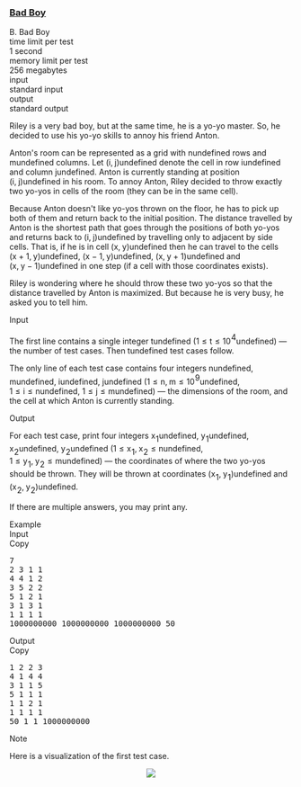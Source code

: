 <h3><a href="https://codeforces.com/contest/1537/problem/B" target="_blank" rel="noopener noreferrer">Bad Boy</a></h3>
<div class="header"><div class="title">B. Bad Boy</div><div class="time-limit"><div class="property-title">time limit per test</div>1 second</div><div class="memory-limit"><div class="property-title">memory limit per test</div>256 megabytes</div><div class="input-file input-standard"><div class="property-title">input</div>standard input</div><div class="output-file output-standard"><div class="property-title">output</div>standard output</div></div><div><p>Riley is a very bad boy, but at the same time, he is a yo-yo master. So, he decided to use his yo-yo skills to annoy his friend Anton.</p><p>Anton's room can be represented as a grid with <span class="MathJax_Preview" style="color: inherit;"><span class="MJXp-math" id="MJXp-Span-1"><span class="MJXp-mi MJXp-italic" id="MJXp-Span-2">n</span></span></span>undefined rows and <span class="MathJax_Preview" style="color: inherit;"><span class="MJXp-math" id="MJXp-Span-3"><span class="MJXp-mi MJXp-italic" id="MJXp-Span-4">m</span></span></span>undefined columns. Let <span class="MathJax_Preview" style="color: inherit;"><span class="MJXp-math" id="MJXp-Span-5"><span class="MJXp-mo" id="MJXp-Span-6" style="margin-left: 0em; margin-right: 0em;">(</span><span class="MJXp-mi MJXp-italic" id="MJXp-Span-7">i</span><span class="MJXp-mo" id="MJXp-Span-8" style="margin-left: 0em; margin-right: 0.222em;">,</span><span class="MJXp-mi MJXp-italic" id="MJXp-Span-9">j</span><span class="MJXp-mo" id="MJXp-Span-10" style="margin-left: 0em; margin-right: 0em;">)</span></span></span>undefined denote the cell in row <span class="MathJax_Preview" style="color: inherit;"><span class="MJXp-math" id="MJXp-Span-11"><span class="MJXp-mi MJXp-italic" id="MJXp-Span-12">i</span></span></span>undefined and column <span class="MathJax_Preview" style="color: inherit;"><span class="MJXp-math" id="MJXp-Span-13"><span class="MJXp-mi MJXp-italic" id="MJXp-Span-14">j</span></span></span>undefined. Anton is currently standing at position <span class="MathJax_Preview" style="color: inherit;"><span class="MJXp-math" id="MJXp-Span-15"><span class="MJXp-mo" id="MJXp-Span-16" style="margin-left: 0em; margin-right: 0em;">(</span><span class="MJXp-mi MJXp-italic" id="MJXp-Span-17">i</span><span class="MJXp-mo" id="MJXp-Span-18" style="margin-left: 0em; margin-right: 0.222em;">,</span><span class="MJXp-mi MJXp-italic" id="MJXp-Span-19">j</span><span class="MJXp-mo" id="MJXp-Span-20" style="margin-left: 0em; margin-right: 0em;">)</span></span></span>undefined in his room. To annoy Anton, Riley decided to throw exactly <span class="tex-font-style-bf">two</span> yo-yos in cells of the room (they can be in the same cell).</p><p>Because Anton doesn't like yo-yos thrown on the floor, he has to pick up both of them and return back to the initial position. The distance travelled by Anton is the shortest path that goes through the positions of both yo-yos and returns back to <span class="MathJax_Preview" style="color: inherit;"><span class="MJXp-math" id="MJXp-Span-21"><span class="MJXp-mo" id="MJXp-Span-22" style="margin-left: 0em; margin-right: 0em;">(</span><span class="MJXp-mi MJXp-italic" id="MJXp-Span-23">i</span><span class="MJXp-mo" id="MJXp-Span-24" style="margin-left: 0em; margin-right: 0.222em;">,</span><span class="MJXp-mi MJXp-italic" id="MJXp-Span-25">j</span><span class="MJXp-mo" id="MJXp-Span-26" style="margin-left: 0em; margin-right: 0em;">)</span></span></span>undefined by travelling only to adjacent by side cells. That is, if he is in cell <span class="MathJax_Preview" style="color: inherit;"><span class="MJXp-math" id="MJXp-Span-27"><span class="MJXp-mo" id="MJXp-Span-28" style="margin-left: 0em; margin-right: 0em;">(</span><span class="MJXp-mi MJXp-italic" id="MJXp-Span-29">x</span><span class="MJXp-mo" id="MJXp-Span-30" style="margin-left: 0em; margin-right: 0.222em;">,</span><span class="MJXp-mi MJXp-italic" id="MJXp-Span-31">y</span><span class="MJXp-mo" id="MJXp-Span-32" style="margin-left: 0em; margin-right: 0em;">)</span></span></span>undefined then he can travel to the cells <span class="MathJax_Preview" style="color: inherit;"><span class="MJXp-math" id="MJXp-Span-33"><span class="MJXp-mo" id="MJXp-Span-34" style="margin-left: 0em; margin-right: 0em;">(</span><span class="MJXp-mi MJXp-italic" id="MJXp-Span-35">x</span><span class="MJXp-mo" id="MJXp-Span-36" style="margin-left: 0.267em; margin-right: 0.267em;">+</span><span class="MJXp-mn" id="MJXp-Span-37">1</span><span class="MJXp-mo" id="MJXp-Span-38" style="margin-left: 0em; margin-right: 0.222em;">,</span><span class="MJXp-mi MJXp-italic" id="MJXp-Span-39">y</span><span class="MJXp-mo" id="MJXp-Span-40" style="margin-left: 0em; margin-right: 0em;">)</span></span></span>undefined, <span class="MathJax_Preview" style="color: inherit;"><span class="MJXp-math" id="MJXp-Span-41"><span class="MJXp-mo" id="MJXp-Span-42" style="margin-left: 0em; margin-right: 0em;">(</span><span class="MJXp-mi MJXp-italic" id="MJXp-Span-43">x</span><span class="MJXp-mo" id="MJXp-Span-44" style="margin-left: 0.267em; margin-right: 0.267em;">−</span><span class="MJXp-mn" id="MJXp-Span-45">1</span><span class="MJXp-mo" id="MJXp-Span-46" style="margin-left: 0em; margin-right: 0.222em;">,</span><span class="MJXp-mi MJXp-italic" id="MJXp-Span-47">y</span><span class="MJXp-mo" id="MJXp-Span-48" style="margin-left: 0em; margin-right: 0em;">)</span></span></span>undefined, <span class="MathJax_Preview" style="color: inherit;"><span class="MJXp-math" id="MJXp-Span-49"><span class="MJXp-mo" id="MJXp-Span-50" style="margin-left: 0em; margin-right: 0em;">(</span><span class="MJXp-mi MJXp-italic" id="MJXp-Span-51">x</span><span class="MJXp-mo" id="MJXp-Span-52" style="margin-left: 0em; margin-right: 0.222em;">,</span><span class="MJXp-mi MJXp-italic" id="MJXp-Span-53">y</span><span class="MJXp-mo" id="MJXp-Span-54" style="margin-left: 0.267em; margin-right: 0.267em;">+</span><span class="MJXp-mn" id="MJXp-Span-55">1</span><span class="MJXp-mo" id="MJXp-Span-56" style="margin-left: 0em; margin-right: 0em;">)</span></span></span>undefined and <span class="MathJax_Preview" style="color: inherit;"><span class="MJXp-math" id="MJXp-Span-57"><span class="MJXp-mo" id="MJXp-Span-58" style="margin-left: 0em; margin-right: 0em;">(</span><span class="MJXp-mi MJXp-italic" id="MJXp-Span-59">x</span><span class="MJXp-mo" id="MJXp-Span-60" style="margin-left: 0em; margin-right: 0.222em;">,</span><span class="MJXp-mi MJXp-italic" id="MJXp-Span-61">y</span><span class="MJXp-mo" id="MJXp-Span-62" style="margin-left: 0.267em; margin-right: 0.267em;">−</span><span class="MJXp-mn" id="MJXp-Span-63">1</span><span class="MJXp-mo" id="MJXp-Span-64" style="margin-left: 0em; margin-right: 0em;">)</span></span></span>undefined in one step (if a cell with those coordinates exists).</p><p>Riley is wondering where he should throw these two yo-yos so that the distance travelled by Anton is <span class="tex-font-style-bf">maximized</span>. But because he is very busy, he asked you to tell him.</p></div><div class="input-specification"><div class="section-title">Input</div><p>The first line contains a single integer <span class="MathJax_Preview" style="color: inherit;"><span class="MJXp-math" id="MJXp-Span-65"><span class="MJXp-mi MJXp-italic" id="MJXp-Span-66">t</span></span></span>undefined (<span class="MathJax_Preview" style="color: inherit;"><span class="MJXp-math" id="MJXp-Span-67"><span class="MJXp-mn" id="MJXp-Span-68">1</span><span class="MJXp-mo" id="MJXp-Span-69" style="margin-left: 0.333em; margin-right: 0.333em;">≤</span><span class="MJXp-mi MJXp-italic" id="MJXp-Span-70">t</span><span class="MJXp-mo" id="MJXp-Span-71" style="margin-left: 0.333em; margin-right: 0.333em;">≤</span><span class="MJXp-msubsup" id="MJXp-Span-72"><span class="MJXp-mn" id="MJXp-Span-73" style="margin-right: 0.05em;">10</span><span class="MJXp-mn MJXp-script" id="MJXp-Span-74" style="vertical-align: 0.5em;">4</span></span></span></span>undefined) — the number of test cases. Then <span class="MathJax_Preview" style="color: inherit;"><span class="MJXp-math" id="MJXp-Span-75"><span class="MJXp-mi MJXp-italic" id="MJXp-Span-76">t</span></span></span>undefined test cases follow.</p><p>The only line of each test case contains four integers <span class="MathJax_Preview" style="color: inherit;"><span class="MJXp-math" id="MJXp-Span-77"><span class="MJXp-mi MJXp-italic" id="MJXp-Span-78">n</span></span></span>undefined, <span class="MathJax_Preview" style="color: inherit;"><span class="MJXp-math" id="MJXp-Span-79"><span class="MJXp-mi MJXp-italic" id="MJXp-Span-80">m</span></span></span>undefined, <span class="MathJax_Preview" style="color: inherit;"><span class="MJXp-math" id="MJXp-Span-81"><span class="MJXp-mi MJXp-italic" id="MJXp-Span-82">i</span></span></span>undefined, <span class="MathJax_Preview" style="color: inherit;"><span class="MJXp-math" id="MJXp-Span-83"><span class="MJXp-mi MJXp-italic" id="MJXp-Span-84">j</span></span></span>undefined (<span class="MathJax_Preview" style="color: inherit;"><span class="MJXp-math" id="MJXp-Span-85"><span class="MJXp-mn" id="MJXp-Span-86">1</span><span class="MJXp-mo" id="MJXp-Span-87" style="margin-left: 0.333em; margin-right: 0.333em;">≤</span><span class="MJXp-mi MJXp-italic" id="MJXp-Span-88">n</span><span class="MJXp-mo" id="MJXp-Span-89" style="margin-left: 0em; margin-right: 0.222em;">,</span><span class="MJXp-mi MJXp-italic" id="MJXp-Span-90">m</span><span class="MJXp-mo" id="MJXp-Span-91" style="margin-left: 0.333em; margin-right: 0.333em;">≤</span><span class="MJXp-msubsup" id="MJXp-Span-92"><span class="MJXp-mn" id="MJXp-Span-93" style="margin-right: 0.05em;">10</span><span class="MJXp-mn MJXp-script" id="MJXp-Span-94" style="vertical-align: 0.5em;">9</span></span></span></span>undefined, <span class="MathJax_Preview" style="color: inherit;"><span class="MJXp-math" id="MJXp-Span-95"><span class="MJXp-mn" id="MJXp-Span-96">1</span><span class="MJXp-mo" id="MJXp-Span-97" style="margin-left: 0.333em; margin-right: 0.333em;">≤</span><span class="MJXp-mi MJXp-italic" id="MJXp-Span-98">i</span><span class="MJXp-mo" id="MJXp-Span-99" style="margin-left: 0.333em; margin-right: 0.333em;">≤</span><span class="MJXp-mi MJXp-italic" id="MJXp-Span-100">n</span></span></span>undefined, <span class="MathJax_Preview" style="color: inherit;"><span class="MJXp-math" id="MJXp-Span-101"><span class="MJXp-mn" id="MJXp-Span-102">1</span><span class="MJXp-mo" id="MJXp-Span-103" style="margin-left: 0.333em; margin-right: 0.333em;">≤</span><span class="MJXp-mi MJXp-italic" id="MJXp-Span-104">j</span><span class="MJXp-mo" id="MJXp-Span-105" style="margin-left: 0.333em; margin-right: 0.333em;">≤</span><span class="MJXp-mi MJXp-italic" id="MJXp-Span-106">m</span></span></span>undefined) — the dimensions of the room, and the cell at which Anton is currently standing.</p></div><div class="output-specification"><div class="section-title">Output</div><p>For each test case, print four integers <span class="MathJax_Preview" style="color: inherit;"><span class="MJXp-math" id="MJXp-Span-107"><span class="MJXp-msubsup" id="MJXp-Span-108"><span class="MJXp-mi MJXp-italic" id="MJXp-Span-109" style="margin-right: 0.05em;">x</span><span class="MJXp-mn MJXp-script" id="MJXp-Span-110" style="vertical-align: -0.4em;">1</span></span></span></span>undefined, <span class="MathJax_Preview" style="color: inherit;"><span class="MJXp-math" id="MJXp-Span-111"><span class="MJXp-msubsup" id="MJXp-Span-112"><span class="MJXp-mi MJXp-italic" id="MJXp-Span-113" style="margin-right: 0.05em;">y</span><span class="MJXp-mn MJXp-script" id="MJXp-Span-114" style="vertical-align: -0.4em;">1</span></span></span></span>undefined, <span class="MathJax_Preview" style="color: inherit;"><span class="MJXp-math" id="MJXp-Span-115"><span class="MJXp-msubsup" id="MJXp-Span-116"><span class="MJXp-mi MJXp-italic" id="MJXp-Span-117" style="margin-right: 0.05em;">x</span><span class="MJXp-mn MJXp-script" id="MJXp-Span-118" style="vertical-align: -0.4em;">2</span></span></span></span>undefined, <span class="MathJax_Preview" style="color: inherit;"><span class="MJXp-math" id="MJXp-Span-119"><span class="MJXp-msubsup" id="MJXp-Span-120"><span class="MJXp-mi MJXp-italic" id="MJXp-Span-121" style="margin-right: 0.05em;">y</span><span class="MJXp-mn MJXp-script" id="MJXp-Span-122" style="vertical-align: -0.4em;">2</span></span></span></span>undefined (<span class="MathJax_Preview" style="color: inherit;"><span class="MJXp-math" id="MJXp-Span-123"><span class="MJXp-mn" id="MJXp-Span-124">1</span><span class="MJXp-mo" id="MJXp-Span-125" style="margin-left: 0.333em; margin-right: 0.333em;">≤</span><span class="MJXp-msubsup" id="MJXp-Span-126"><span class="MJXp-mi MJXp-italic" id="MJXp-Span-127" style="margin-right: 0.05em;">x</span><span class="MJXp-mn MJXp-script" id="MJXp-Span-128" style="vertical-align: -0.4em;">1</span></span><span class="MJXp-mo" id="MJXp-Span-129" style="margin-left: 0em; margin-right: 0.222em;">,</span><span class="MJXp-msubsup" id="MJXp-Span-130"><span class="MJXp-mi MJXp-italic" id="MJXp-Span-131" style="margin-right: 0.05em;">x</span><span class="MJXp-mn MJXp-script" id="MJXp-Span-132" style="vertical-align: -0.4em;">2</span></span><span class="MJXp-mo" id="MJXp-Span-133" style="margin-left: 0.333em; margin-right: 0.333em;">≤</span><span class="MJXp-mi MJXp-italic" id="MJXp-Span-134">n</span></span></span>undefined, <span class="MathJax_Preview" style="color: inherit;"><span class="MJXp-math" id="MJXp-Span-135"><span class="MJXp-mn" id="MJXp-Span-136">1</span><span class="MJXp-mo" id="MJXp-Span-137" style="margin-left: 0.333em; margin-right: 0.333em;">≤</span><span class="MJXp-msubsup" id="MJXp-Span-138"><span class="MJXp-mi MJXp-italic" id="MJXp-Span-139" style="margin-right: 0.05em;">y</span><span class="MJXp-mn MJXp-script" id="MJXp-Span-140" style="vertical-align: -0.4em;">1</span></span><span class="MJXp-mo" id="MJXp-Span-141" style="margin-left: 0em; margin-right: 0.222em;">,</span><span class="MJXp-msubsup" id="MJXp-Span-142"><span class="MJXp-mi MJXp-italic" id="MJXp-Span-143" style="margin-right: 0.05em;">y</span><span class="MJXp-mn MJXp-script" id="MJXp-Span-144" style="vertical-align: -0.4em;">2</span></span><span class="MJXp-mo" id="MJXp-Span-145" style="margin-left: 0.333em; margin-right: 0.333em;">≤</span><span class="MJXp-mi MJXp-italic" id="MJXp-Span-146">m</span></span></span>undefined) — the coordinates of where the two yo-yos should be thrown. They will be thrown at coordinates <span class="MathJax_Preview" style="color: inherit;"><span class="MJXp-math" id="MJXp-Span-147"><span class="MJXp-mo" id="MJXp-Span-148" style="margin-left: 0em; margin-right: 0em;">(</span><span class="MJXp-msubsup" id="MJXp-Span-149"><span class="MJXp-mi MJXp-italic" id="MJXp-Span-150" style="margin-right: 0.05em;">x</span><span class="MJXp-mn MJXp-script" id="MJXp-Span-151" style="vertical-align: -0.4em;">1</span></span><span class="MJXp-mo" id="MJXp-Span-152" style="margin-left: 0em; margin-right: 0.222em;">,</span><span class="MJXp-msubsup" id="MJXp-Span-153"><span class="MJXp-mi MJXp-italic" id="MJXp-Span-154" style="margin-right: 0.05em;">y</span><span class="MJXp-mn MJXp-script" id="MJXp-Span-155" style="vertical-align: -0.4em;">1</span></span><span class="MJXp-mo" id="MJXp-Span-156" style="margin-left: 0em; margin-right: 0em;">)</span></span></span>undefined and <span class="MathJax_Preview" style="color: inherit;"><span class="MJXp-math" id="MJXp-Span-157"><span class="MJXp-mo" id="MJXp-Span-158" style="margin-left: 0em; margin-right: 0em;">(</span><span class="MJXp-msubsup" id="MJXp-Span-159"><span class="MJXp-mi MJXp-italic" id="MJXp-Span-160" style="margin-right: 0.05em;">x</span><span class="MJXp-mn MJXp-script" id="MJXp-Span-161" style="vertical-align: -0.4em;">2</span></span><span class="MJXp-mo" id="MJXp-Span-162" style="margin-left: 0em; margin-right: 0.222em;">,</span><span class="MJXp-msubsup" id="MJXp-Span-163"><span class="MJXp-mi MJXp-italic" id="MJXp-Span-164" style="margin-right: 0.05em;">y</span><span class="MJXp-mn MJXp-script" id="MJXp-Span-165" style="vertical-align: -0.4em;">2</span></span><span class="MJXp-mo" id="MJXp-Span-166" style="margin-left: 0em; margin-right: 0em;">)</span></span></span>undefined.</p><p>If there are multiple answers, you may print any.</p></div><div class="sample-tests"><div class="section-title">Example</div><div class="sample-test"><div class="input"><div class="title">Input<div title="Copy" data-clipboard-target="#id008013125097174921" id="id0002317707033253702" class="input-output-copier">Copy</div></div><pre id="id008013125097174921">7
2 3 1 1
4 4 1 2
3 5 2 2
5 1 2 1
3 1 3 1
1 1 1 1
1000000000 1000000000 1000000000 50
</pre></div><div class="output"><div class="title">Output<div title="Copy" data-clipboard-target="#id0022978436300671645" id="id0045978990687784693" class="input-output-copier">Copy</div></div><pre id="id0022978436300671645">1 2 2 3
4 1 4 4
3 1 1 5
5 1 1 1
1 1 2 1
1 1 1 1
50 1 1 1000000000
</pre></div></div></div><div class="note"><div class="section-title">Note</div><p>Here is a visualization of the first test case. </p><center> <img class="tex-graphics" src="https://espresso.codeforces.com/438b4ba668400a902338e85a085aa9057501c758.png" style="max-width: 100.0%;max-height: 100.0%;"> </center></div>